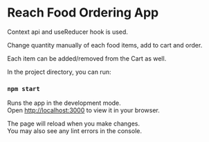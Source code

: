 # Reach Food Ordering App

Context api and useReducer hook is used.

Change quantity manually of each food items, add to cart and order.

Each item can be added/removed from the Cart as well.


In the project directory, you can run:

### `npm start`

Runs the app in the development mode.\
Open [http://localhost:3000](http://localhost:3000) to view it in your browser.

The page will reload when you make changes.\
You may also see any lint errors in the console.
